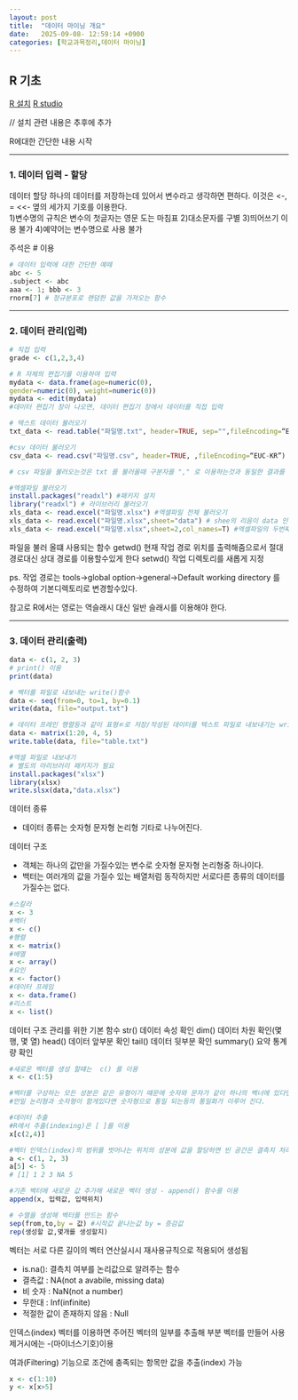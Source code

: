 ```yaml
---
layout: post
title:  "데이터 마이닝 개요"
date:   2025-09-08- 12:59:14 +0900
categories: [학교과목정리,데이터 마이닝]
---
```


R 기초
---

[R 설치](https://www.r-project.org/)
[R studio](https://posit.co/download/rstudio-desktop/)

// 설치 관련 내용은 추후에 추가

R에대한 간단한 내용 시작

---

<h3> 1. 데이터 입력 - 할당</h3>

데이터 할당 하나의 데이터를 저장하는데 있어서 변수라고 생각하면 편하다.
이것은 <-, = <<- 옆의 세가지 기호를 이용한다. <br>
1)변수명의 규칙은 변수의 첫글자는 영문 도는 마침표
2)대소문자를 구별
3)띄어쓰기 이용 불가
4)예약어는 변수명으로 사용 불가

주석은 # 이용

```R
# 데이터 입력에 대한 간단한 예떼
abc <- 5
.subject <- abc
aaa <- 1; bbb <- 3
rnorm[7] # 정규분포로 랜덤한 값을 가져오는 함수
```

---

<h3 >2. 데이터 관리(입력) </h3>

```R
# 직접 입력
grade <- c(1,2,3,4)

# R 자체의 편집기를 이용하여 입력
mydata <- data.frame(age=numeric(0),
gender=numeric(0), weight=numeric(0))
mydata <- edit(mydata)
#데이터 편집기 창이 나오면, 데이터 편집기 창에서 데이터를 직접 입력

# 텍스트 데이터 불러오기
txt_data <- read.table("파일명.txt", header=TRUE, sep="",fileEncoding=“EUC-KR”)

#csv 데이터 불러오기
csv_data <- read.csv("파일명.csv", header=TRUE, ,fileEncoding=“EUC-KR”)

# csv 파일을 불러오는것은 txt 를 불러올때 구분자를 "," 로 이용하는것과 동일한 결과를 가져온다.

#엑셀파일 불러오기
install.packages("readxl") #패키지 설치
library("readxl") # 라이브러리 불러오기
xls_data <- read.excel("파일명.xlsx") #엑셀파일 전체 불러오기
xls_data <- read.excel("파일명.xlsx",sheet="data") # shee의 리음이 data 인것들 불러오기
xls_data <- read.excel("파일명.xlsx",sheet=2,col_names=T) #엑셀파일의 두번쨰 시트가 있다면 불러온다.
```
파일을 불러 올떄 사용되는 함수
getwd() 현재 작업 경로 위치를 출력해줌으로서 절대경로대신 상대 경로를 이용할수있게 한다
setwd() 작업 디렉토리를 새롭게 지정

ps. 작업 경로는 tools->global option->general->Default working directory 를 수정하여 기본디렉토리로 변경할수있다.

참고로 R에서는 영로는 역슬래시 대신 일반 슬래시를 이용해야 한다.

---

<h3>3. 데이터 관리(출력)</h3>

```R
data <- c(1, 2, 3) 
# print() 이용
print(data)

# 벡터를 파일로 내보내는 write()함수
data <- seq(from=0, to=1, by=0.1) 
write(data, file="output.txt")

# 데이터 프레인 행렬등과 같이 표형ㅌ로 저장/작성된 데이터를 텍스트 파일로 내보내기는 write.table()함수를 이용
data <- matrix(1:20, 4, 5)
write.table(data, file="table.txt") 

#엑셀 파일로 내보내기
# 별도의 아리브러리 패키지가 필요
install.packages("xlsx")
library(xlsx)
write.slsx(data,"data.xlsx")
```

데이터 종류
- 데이터 종류는 숫자형 문자형 논리형 기타로 나누어진다.

데이터 구조 
- 객체는 하나의 값만을 가질수있는 변수로 숫자형 문자형 논리형중 하나이다.
- 백터는 여러개의 값을 가질수 있는 배열처럼 동작하지만 서로다른 종류의 데이터를 가질수는 없다.

```R
#스칼라
x <- 3
#백터
x <- c()
#행렬
x <- matrix()
#배열
x <- array()
#요인
x <- factor()
#데이터 프레임
x <- data.frame()
#리스트
x <- list()
```

데이터 구조 관리를 위한 기본 함수
str() 데이터 속성 확인
dim() 데이터 차원 확인(몇 행, 몇 열)
head() 데이터 앞부분 확인
tail() 데이터 뒷부분 확인
summary() 요약 통계량 확인

```R
#새로운 벡터를 생성 할떄는  c() 를 이용
x <- c(1:5)

#벡터를 구성하는 모든 성분은 같은 유형이기 떄문에 숫자와 문자가 같이 하나의 벡너에 있다면 문자로 통일 
#만일 논리형과 숫자형이 함게있다면 숫자형으로 통일 되는등의 통일화가 이루어 진다.

#데이터 추출
#R에서 추출(indexing)은 [ ]를 이용
x[c(2,4)]

#벡터 인덱스(index)의 범위를 벗어나는 위치의 성분에 값을 할당하면 빈 공간은 결측치 처리
a <- c(1, 2, 3)
a[5] <- 5
# [1] 1 2 3 NA 5

#기존 벡터에 새로운 값 추가해 새로운 벡터 생성 - append() 함수를 이용
append(x, 입력값, 입력위치) 

# 수열을 생성해 벡터를 만드는 함수
sep(from,to,by = 값) #시작값 끝나는값 by = 증감값
rep(생성할 값,몇개를 생성할지) 
```

벡터는 서로 다른 길이의 벡터 연산실시시 재사용규칙으로 적용되어 생성됨
- is.na(): 결측치 여부를 논리값으로 알려주는 함수
- 결측값 : NA(not a avabile, missing data)
- 비 숫자 : NaN(not a number)
- 무한대 : Inf(infinite)
- 적절한 값이 존재하지 않음 : Null 

인덱스(index) 벡터를 이용하면 주어진 벡터의 일부를 추출해 부분 벡터를 만들어 사용 제거시에는 -(마이너스기호)이용


여과(Filtering) 기능으로 조건에 충족되는 항목만 값을 추출(index) 가능
```R
x <- c(1:10) 
y <- x[x>5]
```